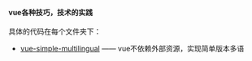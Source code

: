 #### vue各种技巧，技术的实践
具体的代码在每个文件夹下：
- [vue-simple-multilingual](https://github.com/YalongYan/vue-practice/tree/master/vue-simple-multilingual)  ——  vue不依赖外部资源，实现简单版本多语